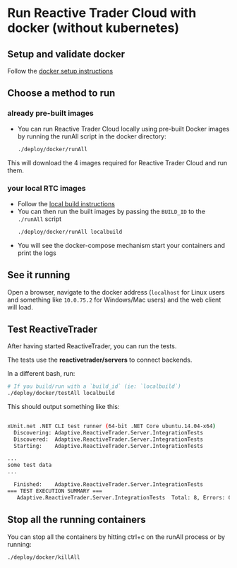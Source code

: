 # Run Reactive Trader Cloud with docker (without kubernetes)

## Setup and validate docker
Follow the [docker setup instructions](https://github.com/AdaptiveConsulting/ReactiveTraderCloud/blob/master/docs/deployment/docker-setup.md)

## Choose a method to run
### already pre-built images
- You can run Reactive Trader Cloud locally using pre-built Docker images by running the runAll script in the docker directory:
    ```bash
    ./deploy/docker/runAll
    ```

This will download the 4 images required for Reactive Trader Cloud and run them.

### your local RTC images
- Follow the [local build instructions](https://github.com/AdaptiveConsulting/ReactiveTraderCloud/blob/master/docs/deployment/build-rtc-locally.md)
- You can then run the built images by passing the `BUILD_ID` to the `./runAll` script
    ```bash
    ./deploy/docker/runAll localbuild
    ```
- You will see the docker-compose mechanism start your containers and print the logs

## See it running
Open a browser, navigate to the docker address (`localhost` for Linux users and something like `10.0.75.2` for Windows/Mac users) and the web client will load.

## Test ReactiveTrader
After having started ReactiveTrader, you can run the tests.

The tests use the **reactivetrader/servers** to connect backends.

In a different bash, run:
```bash
# If you build/run with a `build_id` (ie: `localbuild`)
./deploy/docker/testAll localbuild
```

This should output something like this:
```bash
 
xUnit.net .NET CLI test runner (64-bit .NET Core ubuntu.14.04-x64)
  Discovering: Adaptive.ReactiveTrader.Server.IntegrationTests
  Discovered:  Adaptive.ReactiveTrader.Server.IntegrationTests
  Starting:    Adaptive.ReactiveTrader.Server.IntegrationTests

...
some test data
...

  Finished:    Adaptive.ReactiveTrader.Server.IntegrationTests
=== TEST EXECUTION SUMMARY ===
   Adaptive.ReactiveTrader.Server.IntegrationTests  Total: 8, Errors: 0, Failed: 0, Skipped: 0, Time: 9.464s
```

## Stop all the running containers
You can stop all the containers by hitting ctrl+c on the runAll process or by running:
```bash
./deploy/docker/killAll
```
